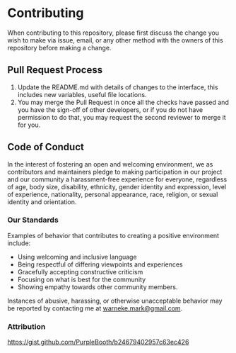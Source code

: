 # Contributing

When contributing to this repository, please first discuss the change you wish to make via issue, email, or any other method with the owners of this repository before making a change.

## Pull Request Process

1. Update the README.md with details of changes to the interface, this includes new variables, useful file locations.
2. You may merge the Pull Request in once all the checks have passed and you have the sign-off of other developers, or if you do not have permission to do that, you may request the second reviewer to merge it for you.

## Code of Conduct

In the interest of fostering an open and welcoming environment, we as contributors and maintainers pledge to making participation in our project and our community a harassment-free experience for everyone, regardless of age, body size, disability, ethnicity, gender identity and expression, level of experience, nationality, personal appearance, race, religion, or sexual identity and orientation.

### Our Standards

Examples of behavior that contributes to creating a positive environment include:

- Using welcoming and inclusive language
- Being respectful of differing viewpoints and experiences
- Gracefully accepting constructive criticism
- Focusing on what is best for the community
- Showing empathy towards other community members.

Instances of abusive, harassing, or otherwise unacceptable behavior may be reported by contacting me at [warneke.mark@gmail.com](mailto:warneke.mark@gmail.com).

### Attribution

https://gist.github.com/PurpleBooth/b24679402957c63ec426